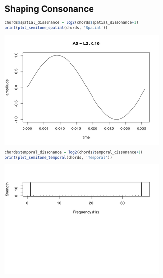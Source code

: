 Shaping Consonance
================

``` r
chords$spatial_dissonance = log2(chords$spatial_dissonance+1)
print(plot_semitone_spatial(chords, 'Spatial'))
```

![](../figures/GCD-unnamed-chunk-4-1.svg)<!-- -->

``` r
chords$temporal_dissonance = log2(chords$temporal_dissonance+1)
print(plot_semitone_temporal(chords, 'Temporal'))
```

![](../figures/GCD-unnamed-chunk-5-1.svg)<!-- -->
